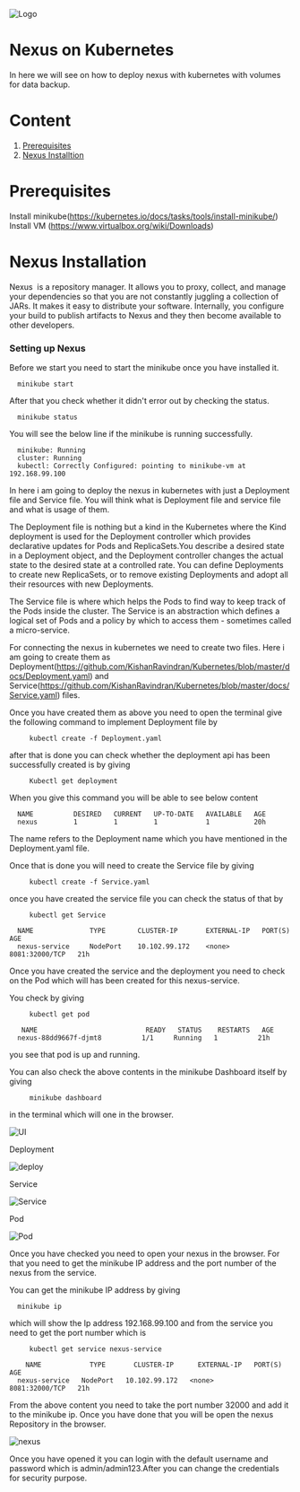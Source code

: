 ![Logo](https://github.com/KishanRavindran/Kubernetes/blob/master/GeppettoIcon.png?raw=true"Logo")

# Nexus on Kubernetes
   In here we will see on how to deploy nexus with kubernetes with volumes for data backup.

# Content
1. [Prerequisites](#prerequisites)
1. [Nexus Installtion](#nexus-installation)

# Prerequisites
 Install minikube(https://kubernetes.io/docs/tasks/tools/install-minikube/)<br/>
 Install VM (https://www.virtualbox.org/wiki/Downloads)
 
# Nexus Installation<br/>
   Nexus  is a repository manager. It allows you to proxy, collect, and manage your dependencies so that you are not constantly juggling a collection of JARs. It makes it easy to distribute your software. Internally, you configure your build to publish artifacts to Nexus and they then become available to other developers.<br/> 
   
### Setting up Nexus<br/>
 Before we start you need to start the minikube once you have installed it.
 
      minikube start
      
  After that you check whether it didn't error out by checking the status.
  
      minikube status
      
  You will see the below line if the minikube is running successfully.
  
      minikube: Running
      cluster: Running
      kubectl: Correctly Configured: pointing to minikube-vm at 192.168.99.100
   
 In here i am going to deploy the nexus in kubernetes with just a Deployment file and Service file. You will think what is Deployment file and service file and what is usage of them. 
 
  The Deployment file is nothing but a kind in the Kubernetes where the Kind deployment is used for the Deployment controller which provides declarative updates for Pods and ReplicaSets.You describe a desired state in a Deployment object, and the Deployment controller changes the actual state to the desired state at a controlled rate. You can define Deployments to create new ReplicaSets, or to remove existing Deployments and adopt all their resources with new Deployments.
  
  The Service file is where which helps the Pods to find way to keep track of the Pods inside the cluster. The Service is an abstraction which defines a logical set of Pods and a policy by which to access them - sometimes called a micro-service.
  
  For connecting the nexus in kubernetes we need to create two files. Here i am going to create them as Deployment(https://github.com/KishanRavindran/Kubernetes/blob/master/docs/Deployment.yaml) and Service(https://github.com/KishanRavindran/Kubernetes/blob/master/docs/Service.yaml) files. 
  
 Once you have created them as above you need to open the terminal give the following command to implement Deployment file by
 
         kubectl create -f Deployment.yaml
         
  after that is done you can check whether the deployment api has been successfully created is by giving 
  
         Kubectl get deployment
         
  When you give this command you will be able to see below content
  
      NAME          DESIRED   CURRENT   UP-TO-DATE   AVAILABLE   AGE
      nexus         1         1         1            1           20h
      
  The name refers to the Deployment name which you have mentioned in the Deployment.yaml file.
  
  
 Once that is done you will need to create the Service file by giving 
 
         kubectl create -f Service.yaml
         
  once you have created the service file you can check the status of that by
  
         kubectl get Service
         
      NAME              TYPE        CLUSTER-IP       EXTERNAL-IP   PORT(S)          AGE
      nexus-service     NodePort    10.102.99.172    <none>        8081:32000/TCP   21h
  
  Once you have created the service and the deployment you need to check on the Pod which will has been created for this nexus-service.
  
  You check by giving 
  
         kubectl get pod
         
       NAME                           READY   STATUS    RESTARTS   AGE
      nexus-88dd9667f-djmt8          1/1     Running   1          21h

you see that pod is up and running.

You can also check the above contents in the minikube Dashboard itself by giving 

         minikube dashboard 
         
in the terminal which will one in the browser.

![UI](https://github.com/KishanRavindran/Kubernetes/blob/master/docs/Selection_077.png?raw=true"UI")

Deployment

![deploy](https://github.com/KishanRavindran/Kubernetes/blob/master/docs/Selection_078.png?raw=true"deploy")

Service

![Service](https://github.com/KishanRavindran/Kubernetes/blob/master/docs/Selection_079.png?raw=true"Service")

Pod

![Pod](https://github.com/KishanRavindran/Kubernetes/blob/master/docs/Selection_080.png?raw=true"Pod")

Once you have checked you need to open your nexus in the browser. For that you need to get the minikube IP address and the port number of the nexus from the service.

You can get the minikube IP address by giving 

      minikube ip
      
   which will show the Ip address 192.168.99.100 and from the service you need to get the port number which is
   
         kubectl get service nexus-service
         
        NAME            TYPE       CLUSTER-IP      EXTERNAL-IP   PORT(S)          AGE
      nexus-service   NodePort   10.102.99.172   <none>        8081:32000/TCP   21h
      
  From the above content you need to take the port number 32000 and add it to the minikube ip. Once you have done that you will be open the nexus Repository in the browser.
  
  ![nexus](https://github.com/KishanRavindran/Kubernetes/blob/master/docs/Selection_081.png?raw=true"nexus")
  
  Once you have opened it you can login with the default username and password which is admin/admin123.After you can change the credentials for security purpose. 
  
  

